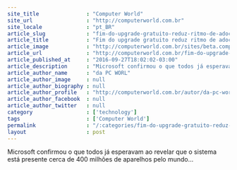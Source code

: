 ```yaml
---
site_title               : "Computer World"
site_url                 : "http://computerworld.com.br"
site_locale              : "pt_BR"
article_slug             : "fim-do-upgrade-gratuito-reduz-ritmo-de-adocao-do-windows-10"
article_title            : "Fim do upgrade gratuito reduz ritmo de adoção do Windows 10"
article_image            : "http://computerworld.com.br/sites/beta.computerworld.com.br/files/news_articles/windows_10.png"
article_url              : "http://computerworld.com.br/fim-do-upgrade-gratuito-reduz-ritmo-de-adocao-do-windows-10"
article_published_at     : "2016-09-27T18:02:02-03:00"
article_description      : "Microsoft confirmou o que todos já esperavam ao revelar que o sistema está presente cerca de 400 milhões de aparelhos pelo mundo..."
article_author_name      : "da PC WORL"
article_author_image     : null
article_author_biography : null
article_author_profile   : "http://computerworld.com.br/autor/da-pc-world"
article_author_facebook  : null
article_author_twitter   : null
category                 : ['technology']
tags                     : ['Computer World']
permalink                : "/:categories/fim-do-upgrade-gratuito-reduz-ritmo-de-adocao-do-windows-10/"
layout                   : post
---
```


Microsoft confirmou o que todos já esperavam ao revelar que o sistema está presente cerca de 400 milhões de aparelhos pelo mundo...
